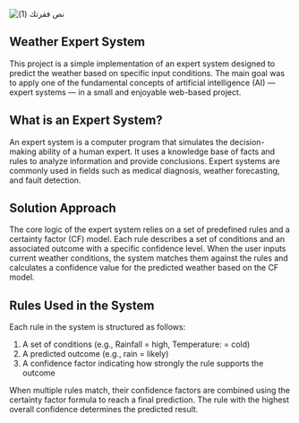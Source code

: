 ![نص فقرتك (1)](https://github.com/user-attachments/assets/1fd35f64-7ff0-4eed-b8fe-516977d2430e)
## Weather Expert System
This project is a simple implementation of an expert system designed to predict the weather based on specific input conditions. The main goal was to apply one of the fundamental concepts of artificial intelligence (AI) — expert systems — in a small and enjoyable web-based project.

## What is an Expert System?
An expert system is a computer program that simulates the decision-making ability of a human expert. It uses a knowledge base of facts and rules to analyze information and provide conclusions. Expert systems are commonly used in fields such as medical diagnosis, weather forecasting, and fault detection.

## Solution Approach
The core logic of the expert system relies on a set of predefined rules and a certainty factor (CF) model. Each rule describes a set of conditions and an associated outcome with a specific confidence level. When the user inputs current weather conditions, the system matches them against the rules and calculates a confidence value for the predicted weather based on the CF model.

## Rules Used in the System
Each rule in the system is structured as follows:
1)  A set of conditions (e.g., Rainfall = high, Temperature: = cold)
2)  A predicted outcome (e.g., rain = likely)
3)  A confidence factor indicating how strongly the rule supports the outcome

When multiple rules match, their confidence factors are combined using the certainty factor formula to reach a final prediction. The rule with the highest overall confidence determines the predicted result.
